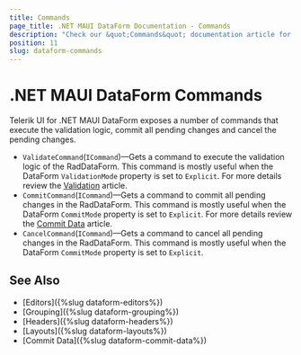 ```yaml
---
title: Commands
page_title: .NET MAUI DataForm Documentation - Commands
description: "Check our &quot;Commands&quot; documentation article for Telerik DataForm for .NET MAUI control."
position: 11
slug: dataform-commands
---
```


# .NET MAUI DataForm Commands

Telerik UI for .NET MAUI DataForm exposes a number of commands that execute the validation logic, commit all pending changes and cancel the pending changes.

* `ValidateCommand`(`ICommand`)&mdash;Gets a command to execute the validation logic of the RadDataForm. This command is mostly useful when the DataForm `ValidationMode` property is set to `Explicit`. For more details review the [Validation]() article.
* `CommitCommand`(`ICommand`)&mdash;Gets a command to commit all pending changes in the RadDataForm. This command is mostly useful when the DataForm `CommitMode` property is set to `Explicit`. For more details review the [Commit Data]() article.
* `CancelCommand`(`ICommand`)&mdash;Gets a command to cancel all pending changes in the RadDataForm. This command is mostly useful when the DataForm `CommitMode` property is set to `Explicit`.
     

## See Also

- [Editors]({%slug dataform-editors%})
- [Grouping]({%slug dataform-grouping%})
- [Headers]({%slug dataform-headers%})
- [Layouts]({%slug dataform-layouts%})
- [Commit Data]({%slug dataform-commit-data%})